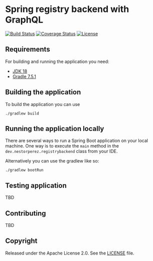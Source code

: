 # Spring registry backend with GraphQL

[![Build Status](https://travis-ci.org/codecentric/springboot-sample-app.svg?branch=master)](https://travis-ci.org/codecentric/springboot-sample-app)
[![Coverage Status](https://coveralls.io/repos/github/codecentric/springboot-sample-app/badge.svg?branch=master)](https://coveralls.io/github/codecentric/springboot-sample-app?branch=master)
[![License](http://img.shields.io/:license-apache-blue.svg)](http://www.apache.org/licenses/LICENSE-2.0.html)


## Requirements

For building and running the application you need:

- [JDK 18](https://www.oracle.com/java/technologies/javase/jdk17-archive-downloads.html)
- [Gradle 7.5.1](https://gradle.org/releases/)

## Building the application
To build the application you can use
```shell
./gradlew build
```

## Running the application locally

There are several ways to run a Spring Boot application on your local machine. One way is to execute the `main` method in the `dev.nestorperez.registrybackend` class from your IDE.

Alternatively you can use the gradlew like so:

```shell
./gradlew bootRun
```

## Testing application
TBD

## Contributing
TBD

## Copyright

Released under the Apache License 2.0. See the [LICENSE](https://github.com/codecentric/springboot-sample-app/blob/master/LICENSE) file.